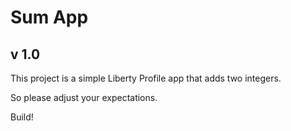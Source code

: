 # Sum App
## v 1.0

This project is a simple Liberty Profile app that adds two integers.  

So please adjust your expectations.


Build!
